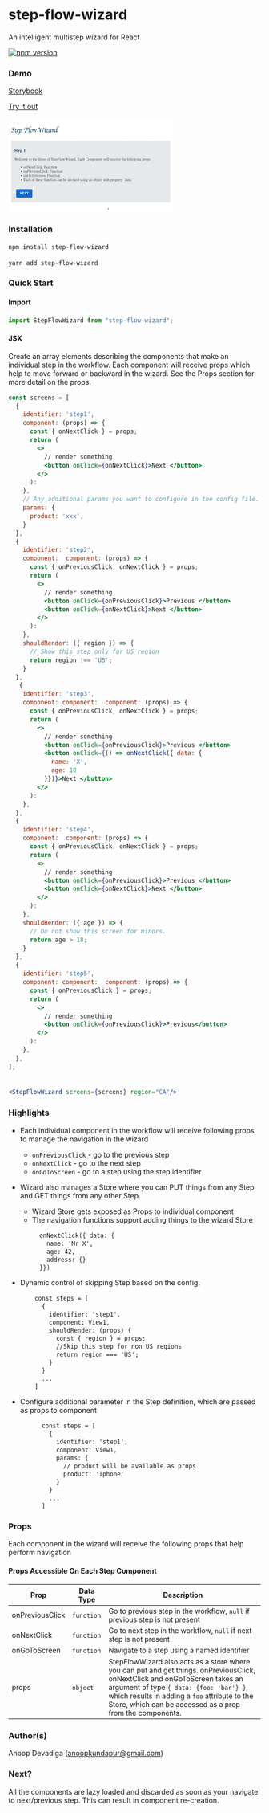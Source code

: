 # step-flow-wizard

An intelligent multistep wizard for React


[![npm version](https://badge.fury.io/js/step-flow-wizard.svg)](https://badge.fury.io/js/step-flow-wizard)

### Demo

[Storybook](http://adevadiga.github.io/step-flow-wizard)

[Try it out](https://codesandbox.io/s/step-flow-wizard-fnr71e?file=/src/App.js)

![Example](https://raw.githubusercontent.com/adevadiga/step-flow-wizard/main/example.gif)

### Installation


```
npm install step-flow-wizard

yarn add step-flow-wizard
```
### Quick Start

#### Import

```js
import StepFlowWizard from "step-flow-wizard";
```

#### JSX

Create an array elements describing the components that make an individual step in the workflow.
Each component will receive props which help to move forward or backward in the wizard.
See the Props section for more detail on the props.

```jsx
const screens = [
  {
    identifier: 'step1',
    component: (props) => {
      const { onNextClick } = props;
      return (
        <>
          // render something
          <button onClick={onNextClick}>Next </button>
        </>
      ):
    },
    // Any additional params you want to configure in the config file.
    params: {
      product: 'xxx',
    }
  },
  {
    identifier: 'step2',
    component:  component: (props) => {
      const { onPreviousClick, onNextClick } = props;
      return (
        <>
          // render something
          <button onClick={onPreviousClick}>Previous </button>
          <button onClick={onNextClick}>Next </button>
        </>
      ):
    },
    shouldRender: ({ region }) => {
      // Show this step only for US region
      return region !== 'US';
    }
  },
   {
    identifier: 'step3',
    component: component:  component: (props) => {
      const { onPreviousClick, onNextClick } = props;
      return (
        <>
          // render something
          <button onClick={onPreviousClick}>Previous </button>
          <button onClick={() => onNextClick({ data: {
            name: 'X',
            age: 18
          }})}>Next </button>
        </>
      ):
    },
  },
  {
    identifier: 'step4',
    component:  component: (props) => {
      const { onPreviousClick, onNextClick } = props;
      return (
        <>
          // render something
          <button onClick={onPreviousClick}>Previous </button>
          <button onClick={onNextClick}>Next </button>
        </>
      ):
    },
    shouldRender: ({ age }) => {
      // Do not show this screen for minors.
      return age > 18;
    }
  },
  {
    identifier: 'step5',
    component: component:  component: (props) => {
      const { onPreviousClick } = props;
      return (
        <>
          // render something
          <button onClick={onPreviousClick}>Previous</button>
        </>
      ):
    },
  },
];


<StepFlowWizard screens={screens} region="CA"/>

```

### Highlights

- Each individual component in the workflow will receive following props to manage the navigation in the wizard
   - `onPreviousClick` - go to the previous step
   - `onNextClick` - go to the next step
   - `onGoToScreen` - go to a step using the step identifier

- Wizard also manages a Store where you can PUT things from any Step and GET things from any other Step.
    - Wizard Store gets exposed as Props to individual component
    - The navigation functions support adding things to the wizard Store
      ```
        onNextClick({ data: {
          name: 'Mr X',
          age: 42,
          address: {}
        }})

      ```
- Dynamic control of skipping Step based on the config.

    ```
        const steps = [
          {
            identifier: 'step1',
            component: View1,
            shouldRender: (props) {
              const { region } = props;
              //Skip this step for non US regions
              return region === 'US';
            }
          }
          ...
        ]
    ```
- Configure additional parameter in the Step definition, which are passed as props to component

  ```
        const steps = [
          {
            identifier: 'step1',
            component: View1,
            params: {
              // product will be available as props
              product: 'Iphone'
            }
          }
          ...
        ]
    ```

### Props

Each component in the wizard will receive the following props that help perform navigation

#### Props Accessible On Each Step Component

| Prop          | Data Type  | Description                                                                              |
| ------------- | ---------- | ---------------------------------------------------------------------------------------- |
| onPreviousClick       | `function`   | Go to previous step in the workflow, `null` if previous step is not present |
| onNextClick   | `function`  | Go to next step in the workflow, `null` if next step is not present |
| onGoToScreen      | `function` | Navigate to a step using a named identifier |
| props      | `object` | StepFlowWizard also acts as a store where you can put and get things. onPreviousClick, onNextClick and onGoToScreen takes an argument of type `{ data: {foo: 'bar'} }`, which results in adding a `foo` attribute to the Store, which can be accessed as a prop from the components.   |


### Author(s)
  Anoop Devadiga (anoopkundapur@gmail.com)

### Next?

All the components are lazy loaded and discarded as soon as your navigate to next/previous step.
This can result in component re-creation.

